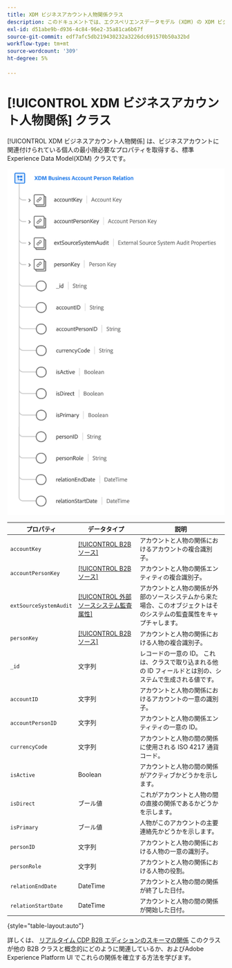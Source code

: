 ```yaml
---
title: XDM ビジネスアカウント人物関係クラス
description: このドキュメントでは、エクスペリエンスデータモデル (XDM) の XDM ビジネスアカウント人物関係クラスの概要を説明します。
exl-id: d51abe9b-d936-4c84-96e2-35a81ca6b67f
source-git-commit: edf7afc5db219430232a3226dc691570b50a32bd
workflow-type: tm+mt
source-wordcount: '309'
ht-degree: 5%

---
```


# [!UICONTROL XDM ビジネスアカウント人物関係] クラス

[!UICONTROL XDM ビジネスアカウント人物関係] は、ビジネスアカウントに関連付けられている個人の最小限必要なプロパティを取得する、標準 Experience Data Model(XDM) クラスです。

![](../../images/classes/b2b/business-account-person-relation.png)

| プロパティ | データタイプ | 説明 |
| --- | --- | --- |
| `accountKey` | [[!UICONTROL B2B ソース]](../../data-types/b2b-source.md) | アカウントと人物の関係におけるアカウントの複合識別子。 |
| `accountPersonKey` | [[!UICONTROL B2B ソース]](../../data-types/b2b-source.md) | アカウントと人物の関係エンティティの複合識別子。 |
| `extSourceSystemAudit` | [[!UICONTROL 外部ソースシステム監査属性]](../../data-types/external-source-system-audit-attributes.md) | アカウントと人物の関係が外部のソースシステムから来た場合、このオブジェクトはそのシステムの監査属性をキャプチャします。 |
| `personKey` | [[!UICONTROL B2B ソース]](../../data-types/b2b-source.md) | アカウントと人物の関係における人物の複合識別子。 |
| `_id` | 文字列 | レコードの一意の ID。 これは、クラスで取り込まれる他の ID フィールドとは別の、システムで生成される値です。 |
| `accountID` | 文字列 | アカウントと人物の関係におけるアカウントの一意の識別子。 |
| `accountPersonID` | 文字列 | アカウントと人物の関係エンティティの一意の ID。 |
| `currencyCode` | 文字列 | アカウントと人物の間の関係に使用される ISO 4217 通貨コード。 |
| `isActive` | Boolean | アカウントと人物の間の関係がアクティブかどうかを示します。 |
| `isDirect` | ブール値 | これがアカウントと人物の間の直接の関係であるかどうかを示します。 |
| `isPrimary` | ブール値 | 人物がこのアカウントの主要連絡先かどうかを示します。 |
| `personID` | 文字列 | アカウントと人物の関係における人物の一意の識別子。 |
| `personRole` | 文字列 | アカウントと人物の関係における人物の役割。 |
| `relationEndDate` | DateTime | アカウントと人物の間の関係が終了した日付。 |
| `relationStartDate` | DateTime | アカウントと人物の間の関係が開始した日付。 |

{style=&quot;table-layout:auto&quot;}

詳しくは、 [リアルタイム CDP B2B エディションのスキーマの関係](../../tutorials/relationship-b2b.md) このクラスが他の B2B クラスと概念的にどのように関連しているか、およびAdobe Experience Platform UI でこれらの関係を確立する方法を学びます。
